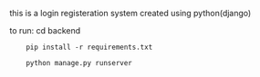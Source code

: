 this is  a login registeration system created using python(django)


to run: cd backend

        pip install -r requirements.txt
        
        python manage.py runserver
        
